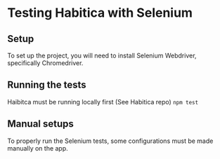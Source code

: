# Testing Habitica with Selenium

## Setup
To set up the project, you will need to install Selenium Webdriver, specifically Chromedriver.

## Running the tests
Haibitca must be running locally first (See Habitica repo)
`npm test`

## Manual setups
To properly run the Selenium tests, some configurations must be made manually on the app.